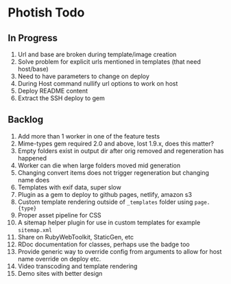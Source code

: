 # Photish Todo

## In Progress

1. Url and base are broken during template/image creation
1. Solve problem for explicit urls mentioned in templates (that need host/base)
1. Need to have parameters to change on deploy
1. During Host command nullify url options to work on host
1. Deploy README content
1. Extract the SSH deploy to gem

## Backlog

1. Add more than 1 worker in one of the feature tests
1. Mime-types gem required 2.0 and above, lost 1.9.x, does this matter?
1. Empty folders exist in output dir after orig removed and regeneration has
   happened
1. Worker can die when large folders moved mid generation
1. Changing convert items does not trigger regeneration but changing name does
1. Templates with exif data, super slow
1. Plugin as a gem to deploy to github pages, netlify, amazon s3
1. Custom template rendering outside of `_templates` folder using `page.{type}`
1. Proper asset pipeline for CSS
1. A sitemap helper plugin for use in custom templates for example
   `sitemap.xml`
1. Share on RubyWebToolkit, StaticGen, etc
1. RDoc documentation for classes, perhaps use the badge too
1. Provide generic way to override config from arguments to allow for host name
   override on deploy etc.
1. Video transcoding and template rendering
1. Demo sites with better design
